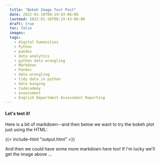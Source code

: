 ```yaml
---
  title: "Bokeh Image Test Post"
  date: 2022-01-18T08:19:43-06:00
  lastmod: 2022-01-18T08:19:43-06:00
  draft: true
  toc: false
  images:
  tags:
    - digital humanities
    - Python
    - pandas
    - data analytics
    - python data wrangling
    - Markdown
    - Pandoc
    - data wrangling
    - tidy data in python
    - data munging
    - Codecademy
    - assessment
    - English Department Assessment Reporting  
---
```


#### Let's test it!

Here is a bit of markdown--and then below we want to try the bokeh plot just using the HTML:

{{< include-html "output.html" >}}

And then we could have some more markdown here too! If I'm lucky we'll get the image above ...
